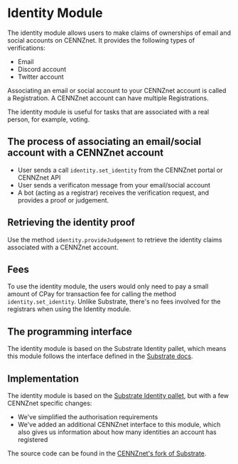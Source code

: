 # Identity Module

The identity module allows users to make claims of ownerships of email and social accounts on CENNZnet. It provides the following types of verifications:
* Email
* Discord account
* Twitter account

Associating an email or social account to your CENNZnet account is called a Registration. A CENNZnet account can have multiple Registrations. 

The identity module is useful for tasks that are associated with a real person, for example, voting. 

## The process of associating an email/social account with a CENNZnet account
* User sends a call `identity.set_identity` from the CENNZnet portal or CENNZnet API
* User sends a verificaton message from your email/social account
* A bot (acting as a registrar) receives the verification request, and provides a proof or judgement. 

## Retrieving the identity proof
Use the method `identity.provideJudgement` to retrieve the identity claims associated with a CENNZnet account.

## Fees
To use the identity module, the users would only need to pay a small amount of CPay for transaction fee for calling the method `identity.set_identity`. Unlike Substrate, there's no fees involved for the registrars when using the Identity module.

## The programming interface
The identity module is based on the Substrate Identity pallet, which means this module follows the interface defined in the [Substrate docs](https://docs.substrate.io/rustdocs/latest/pallet_identity/index.html).

## Implementation

The identity module is based on the [Substrate Identity pallet](https://docs.substrate.io/rustdocs/latest/pallet_identity/index.html), but with a few CENNZnet specific changes:

* We've simplified the authorisation requirements
* We've added an additional CENNZnet interface to this module, which also gives us information about how many identities an account has registered

The source code can be found in the [CENNZnet's fork of Substrate](https://github.com/cennznet/substrate).
